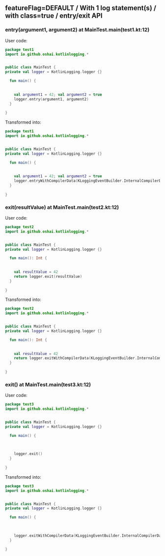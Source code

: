## featureFlag=DEFAULT / With 1 log statement(s) / with class=true / entry/exit API



###  entry(argument1, argument2) at MainTest.main(test1.kt:12)

User code:
```kotlin
package test1
import io.github.oshai.kotlinlogging.*


public class MainTest {
private val logger = KotlinLogging.logger {}

  fun main() {
    
    
    val argument1 = 42; val argument2 = true
    logger.entry(argument1, argument2)
  }
  
}


```
  
Transformed into:
```kotlin
package test1
import io.github.oshai.kotlinlogging.*


public class MainTest {
private val logger = KotlinLogging.logger {}

  fun main() {
    
    
    val argument1 = 42; val argument2 = true
    logger.entryWithCompilerData(KLoggingEventBuilder.InternalCompilerData(messageTemplate = "entry(argument1, argument2)", className = "test1.MainTest", methodName = "main", fileName = "test1.kt", lineNumber = 12))
  }
  
}


```

###  exit(resultValue) at MainTest.main(test2.kt:12)

User code:
```kotlin
package test2
import io.github.oshai.kotlinlogging.*


public class MainTest {
private val logger = KotlinLogging.logger {}

  fun main(): Int {
    
    
    val resultValue = 42
    return logger.exit(resultValue)
  }
  
}


```
  
Transformed into:
```kotlin
package test2
import io.github.oshai.kotlinlogging.*


public class MainTest {
private val logger = KotlinLogging.logger {}

  fun main(): Int {
    
    
    val resultValue = 42
    return logger.exitWithCompilerData(KLoggingEventBuilder.InternalCompilerData(messageTemplate = "exit(resultValue)", className = "test2.MainTest", methodName = "main", fileName = "test2.kt", lineNumber = 12))
  }
  
}


```

###  exit() at MainTest.main(test3.kt:12)

User code:
```kotlin
package test3
import io.github.oshai.kotlinlogging.*


public class MainTest {
private val logger = KotlinLogging.logger {}

  fun main() {
    
    
    
    logger.exit()
  }
  
}


```
  
Transformed into:
```kotlin
package test3
import io.github.oshai.kotlinlogging.*


public class MainTest {
private val logger = KotlinLogging.logger {}

  fun main() {
    
    
    
    logger.exitWithCompilerData(KLoggingEventBuilder.InternalCompilerData(className = "test3.MainTest", methodName = "main", fileName = "test3.kt", lineNumber = 12))
  }
  
}


```
